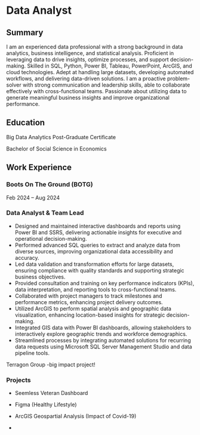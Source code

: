 
# Data Analyst

## Summary

I am an experienced data professional with a strong background in data analytics, business intelligence, and statistical analysis. Proficient in leveraging data to drive insights, optimize processes, and support decision-making. Skilled in SQL, Python, Power BI, Tableau, PowerPoint, ArcGIS, and cloud technologies. Adept at handling large datasets, developing automated workflows, and delivering data-driven solutions. I am a proactive problem-solver with strong communication and leadership skills, able to collaborate effectively with cross-functional teams. Passionate about utilizing data to generate meaningful business insights and improve organizational performance.


## Education
Big Data Analytics Post-Graduate Certificate

Bachelor of Social Science in Economics

## Work Experience

### Boots On The Ground (BOTG)
  Feb 2024 – Aug 2024 
### Data Analyst & Team Lead		
-	Designed and maintained interactive dashboards and reports using Power BI and SSRS, delivering actionable insights for executive and operational decision-making.
-	Performed advanced SQL queries to extract and analyze data from diverse sources, improving organizational data accessibility and accuracy.
-	Led data validation and transformation efforts for large datasets, ensuring compliance with quality standards and supporting strategic business objectives.
-	Provided consultation and training on key performance indicators (KPIs), data interpretation, and reporting tools to cross-functional teams.
-	Collaborated with project managers to track milestones and performance metrics, enhancing project delivery outcomes.
-	Utilized ArcGIS to perform spatial analysis and geographic data visualization, enhancing location-based insights for strategic decision-making.
-	Integrated GIS data with Power BI dashboards, allowing stakeholders to interactively explore geographic trends and workforce demographics.
-	Streamlined processes by integrating automated solutions for recurring data requests using Microsoft SQL Server Management Studio and data pipeline tools.


Terragon Group 
-big impact project!

### Projects
- Seemless Veteran Dashboard

- Figma (Healthy Lifestyle)

- ArcGIS Geospartial Analysis (Impact of Covid-19)

- 
